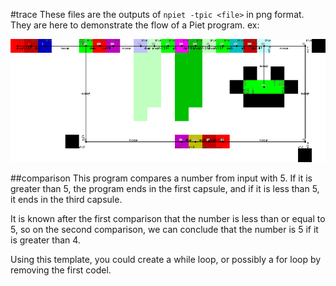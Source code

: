 #trace
These files are the outputs of `npiet -tpic <file>` in png format. They are here
to demonstrate the flow of a Piet program. ex:

![while-trace](https://raw.githubusercontent.com/cheezgi/piet-projects/master/trace/while-trace.png)

##comparison
This program compares a number from input with 5. If it is greater than 5, the
program ends in the first capsule, and if it is less than 5, it ends in the
third capsule.

It is known after the first comparison that the number is less than or equal to
5, so on the second comparison, we can conclude that the number is 5 if it is
greater than 4.

Using this template, you could create a while loop, or possibly a for loop by
removing the first codel.
